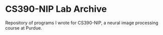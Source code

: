 # CS390-NIP Lab Archive
Repository of programs I wrote for CS390-NIP, a neural image processing course at Purdue.
